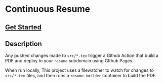 # Continuous Resume

## [Get Started](GETTING_STARTED.md)

## Description

Any pushed changes made to `src/*.tex` trigger a Github Action that build a PDF and deploy to your `resume` subdomain using GIthub Pages.

When run locally, This project uses a filewatcher to watch for changes to `src/*.tex` files, and then runs a `resume-builder` container to build the PDF.



